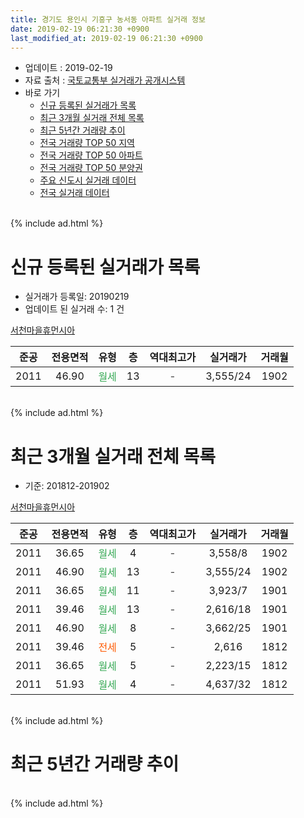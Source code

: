 ```yaml
---
title: 경기도 용인시 기흥구 농서동 아파트 실거래 정보
date: 2019-02-19 06:21:30 +0900
last_modified_at: 2019-02-19 06:21:30 +0900
---
```


* 업데이트 : 2019-02-19
* 자료 출처 : [국토교통부 실거래가 공개시스템](http://rt.molit.go.kr)
* 바로 가기
    * [신규 등록된 실거래가 목록](#신규-등록된-실거래가-목록)
    * [최근 3개월 실거래 전체 목록](#최근-3개월-실거래-전체-목록)
    * [최근 5년간 거래량 추이](#최근-5년간-거래량-추이)
    * [전국 거래량 TOP 50 지역](https://ayogom.github.io/apt-trade-info/최근-3개월-전국에서-가장-거래가-많이-발생한-지역)
    * [전국 거래량 TOP 50 아파트](https://ayogom.github.io/apt-trade-info/최근-3개월-전국에서-가장-거래가-많이-발생한-아파트)
    * [전국 거래량 TOP 50 분양권](https://ayogom.github.io/apt-trade-info/최근-3개월-전국에서-가장-거래가-많이-발생한-분양권)
    * [주요 신도시 실거래 데이터](https://ayogom.github.io/apt-trade-info/주요-신도시)
    * [전국 실거래 데이터](https://ayogom.github.io/apt-trade-info/전국)
<br>
{% include ad.html %}
<br>

# 신규 등록된 실거래가 목록
* 실거래가 등록일: 20190219
* 업데이트 된 실거래 수: 1 건


[서천마을휴먼시아](https://search.naver.com/search.naver?query=%EA%B2%BD%EA%B8%B0%EB%8F%84+%EC%9A%A9%EC%9D%B8%EC%8B%9C+%EA%B8%B0%ED%9D%A5%EA%B5%AC+%EB%86%8D%EC%84%9C%EB%8F%99+%EC%84%9C%EC%B2%9C%EB%A7%88%EC%9D%84%ED%9C%B4%EB%A8%BC%EC%8B%9C%EC%95%84)

|준공|전용면적|유형|층|역대최고가|실거래가|거래월|
|:---:|:---:|:---:|:---:|:---:|:---:|:---:|
|2011|46.90|<span style="color:#34a853">월세</span>|13|<span style="color:#444444">-</span>|3,555/24|1902|


<br>
{% include ad.html %}
<br>

# 최근 3개월 실거래 전체 목록
* 기준: 201812-201902


[서천마을휴먼시아](https://search.naver.com/search.naver?query=%EA%B2%BD%EA%B8%B0%EB%8F%84+%EC%9A%A9%EC%9D%B8%EC%8B%9C+%EA%B8%B0%ED%9D%A5%EA%B5%AC+%EB%86%8D%EC%84%9C%EB%8F%99+%EC%84%9C%EC%B2%9C%EB%A7%88%EC%9D%84%ED%9C%B4%EB%A8%BC%EC%8B%9C%EC%95%84)

|준공|전용면적|유형|층|역대최고가|실거래가|거래월|
|:---:|:---:|:---:|:---:|:---:|:---:|:---:|
|2011|36.65|<span style="color:#34a853">월세</span>|4|<span style="color:#444444">-</span>|3,558/8|1902|
|2011|46.90|<span style="color:#34a853">월세</span>|13|<span style="color:#444444">-</span>|3,555/24|1902|
|2011|36.65|<span style="color:#34a853">월세</span>|11|<span style="color:#444444">-</span>|3,923/7|1901|
|2011|39.46|<span style="color:#34a853">월세</span>|13|<span style="color:#444444">-</span>|2,616/18|1901|
|2011|46.90|<span style="color:#34a853">월세</span>|8|<span style="color:#444444">-</span>|3,662/25|1901|
|2011|39.46|<span style="color:#ff5a00">전세</span>|5|<span style="color:#444444">-</span>|2,616|1812|
|2011|36.65|<span style="color:#34a853">월세</span>|5|<span style="color:#444444">-</span>|2,223/15|1812|
|2011|51.93|<span style="color:#34a853">월세</span>|4|<span style="color:#444444">-</span>|4,637/32|1812|


<br>
{% include ad.html %}
<br>

# 최근 5년간 거래량 추이


<div style="width:100%;">
    <canvas id="deal_progress" height="200"></canvas>
</div>

<script>
new Chart(document.getElementById("deal_progress"), {
    type: 'line',
    data: {
        labels: ['201402','201403','201404','201405','201406','201407','201408','201409','201410','201411','201412','201501','201502','201503','201504','201505','201506','201507','201508','201509','201510','201511','201512','201601','201602','201603','201604','201605','201606','201607','201608','201609','201610','201611','201612','201701','201702','201703','201704','201705','201706','201707','201708','201709','201710','201711','201712','201801','201802','201803','201804','201805','201806','201807','201808','201809','201810','201811','201812','201901','201902'],
        datasets: [{
            label: '매매',
            pointRadius: 1,
            data: [0, 0, 0, 0, 0, 0, 0, 0, 0, 0, 0, 0, 0, 0, 0, 0, 0, 0, 0, 0, 0, 0, 0, 0, 0, 0, 0, 0, 0, 0, 0, 0, 0, 0, 0, 0, 0, 0, 0, 0, 0, 0, 0, 0, 0, 0, 0, 0, 0, 0, 0, 0, 0, 0, 0, 0, 0, 0, 0, 0, 0],
            borderColor: "rgba(255, 201, 14, 1)",
            backgroundColor: "rgba(255, 201, 14, 0.5)",
            fill: false,
            lineTension: 0
        },{
            label: '전월세',
            pointRadius: 1,
            data: [1, 1, 4, 1, 3, 0, 3, 1, 4, 3, 2, 1, 2, 3, 2, 9, 21, 42, 8, 6, 2, 2, 6, 5, 3, 3, 2, 2, 4, 5, 6, 3, 3, 1, 5, 8, 7, 6, 2, 0, 47, 4, 4, 6, 4, 2, 4, 17, 6, 4, 6, 2, 3, 10, 5, 3, 2, 1, 3, 3, 2],
            borderColor: "rgba(0, 141, 185, 1)",
            backgroundColor: "rgba(0, 141, 185, 0.5)",
            fill: false,
            lineTension: 0
        }
        ]
    },
    options: {
        responsive: true,
        title: {
            display: false
        },
        tooltips: {
            mode: 'index',
            intersect: false
        },
        hover: {
            mode: 'nearest',
            intersect: true
        },
        scales: {
            xAxes: [{
                display: true,
                scaleLabel: {
                    display: true,
                    labelString: '년/월'
                }
            }],
            yAxes: [{
                display: true,
                ticks: {
                    suggestedMin: 0,
                },
                scaleLabel: {
                    display: true,
                    labelString: '실거래 수'
                }
            }]
        }
    }
});

</script>


<br>
{% include ad.html %}
<br>

